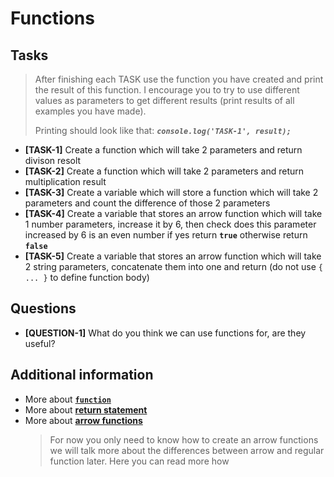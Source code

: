 # Functions

## Tasks

> After finishing each TASK use the function you have created and print the result of this function. I encourage you to try to use different values as parameters to get different results (print results of all examples you have made).
>
> Printing should look like that: **_`console.log('TASK-1', result);`_**

- **[TASK-1]** Create a function which will take 2 parameters and return divison resolt
- **[TASK-2]** Create a function which will take 2 parameters and return multiplication result
- **[TASK-3]** Create a variable which will store a function which will take 2 parameters and count the difference of those 2 parameters
- **[TASK-4]** Create a variable that stores an arrow function which will take 1 number parameters, increase it by 6, then check does this parameter increased by 6 is an even number if yes return **`true`** otherwise return **`false`**
- **[TASK-5]** Create a variable that stores an arrow function which will take 2 string parameters, concatenate them into one and return (do not use `{ ... }` to define function body)

## Questions

- **[QUESTION-1]** What do you think we can use functions for, are they useful?

## Additional information

- More about **[`function`](https://developer.mozilla.org/en-US/docs/Web/JavaScript/Reference/Statements/function)**
- More about **[return statement](https://developer.mozilla.org/en-US/docs/Web/JavaScript/Reference/Statements/return)**
- More about **[arrow functions](https://developer.mozilla.org/en-US/docs/Web/JavaScript/Reference/Functions/Arrow_functions)**
  > For now you only need to know how to create an arrow functions we will talk more about the differences between arrow and regular function later. Here you can read more how
